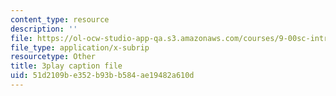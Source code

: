 ```yaml
---
content_type: resource
description: ''
file: https://ol-ocw-studio-app-qa.s3.amazonaws.com/courses/9-00sc-introduction-to-psychology-fall-2011/51d2109be352b93bb584ae19482a610d_v4ur5mna060.srt
file_type: application/x-subrip
resourcetype: Other
title: 3play caption file
uid: 51d2109b-e352-b93b-b584-ae19482a610d
---
```

